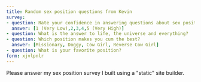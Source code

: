 ```yaml
---
title: Random sex position questions from Kevin
survey:
- question: Rate your confidence in answering questions about sex positions?
  answer: [1 (Very Low),2,3,4,5 (Very High)]
- question: What is the answer to life, the universe and everything?
- question: Which position makes you cum the best?
  answer: [Missionary, Doggy, Cow Girl, Reverse Cow Girl]
- question: What is your favorite position?
form: xjvlpnlr
---
```


Please answer my sex position survey I built using a "static" site builder.
